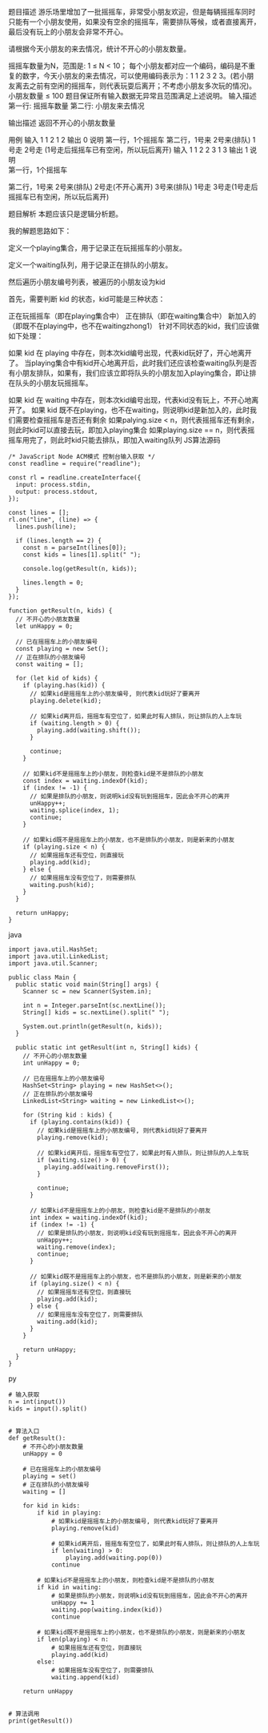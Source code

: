 题目描述
游乐场里增加了一批摇摇车，非常受小朋友欢迎，但是每辆摇摇车同时只能有一个小朋友使用，如果没有空余的摇摇车，需要排队等候，或者直接离开，最后没有玩上的小朋友会非常不开心。

请根据今天小朋友的来去情况，统计不开心的小朋友数量。

摇摇车数量为N，范围是: 1 ≤ N < 10；
每个小朋友都对应一个编码，编码是不重复的数字，今天小朋友的来去情况，可以使用编码表示为：1 1 2 3 2 3。(若小朋友离去之前有空闲的摇摇车，则代表玩耍后离开；不考虑小朋友多次玩的情况)。小朋友数量 ≤ 100
题目保证所有输入数据无异常且范围满足上述说明。
输入描述
第一行: 摇摇车数量
第二行: 小朋友来去情况

输出描述
返回不开心的小朋友数量

用例
输入	1
1 2 1 2
输出	0
说明	第一行，1个摇摇车
第二行，1号来 2号来(排队) 1号走 2号走 (1号走后摇摇车已有空闲，所以玩后离开)
输入	1
1 2 2 3 1 3
输出	1
说明	
第一行，1个摇摇车

第二行，1号来 2号来(排队) 2号走(不开心离开) 3号来(排队) 1号走 3号走(1号走后摇摇车已有空闲，所以玩后离开)

题目解析
本题应该只是逻辑分析题。

我的解题思路如下：

定义一个playing集合，用于记录正在玩摇摇车的小朋友。

定义一个waiting队列，用于记录正在排队的小朋友。

然后遍历小朋友编号列表，被遍历的小朋友设为kid

首先，需要判断 kid 的状态，kid可能是三种状态：

正在玩摇摇车（即在playing集合中）
正在排队（即在waiting集合中）
新加入的（即既不在playing中，也不在waitingzhong1）
针对不同状态的kid，我们应该做如下处理：

如果 kid 在 playing 中存在，则本次kid编号出现，代表kid玩好了，开心地离开了。
当playing集合中有kid开心地离开后，此时我们还应该检查waiting队列是否有小朋友排队，如果有，我们应该立即将队头的小朋友加入playing集合，即让排在队头的小朋友玩摇摇车。

如果 kid 在 waiting 中存在，则本次kid编号出现，代表kid没有玩上，不开心地离开了。
如果 kid 既不在playing，也不在waiting，则说明kid是新加入的，此时我们需要检查摇摇车是否还有剩余
如果palying.size < n，则代表摇摇车还有剩余，则此时kid可以直接去玩，即加入playing集合
如果playing.size == n，则代表摇摇车用完了，则此时kid只能去排队，即加入waiting队列
JS算法源码

```
/* JavaScript Node ACM模式 控制台输入获取 */
const readline = require("readline");
 
const rl = readline.createInterface({
  input: process.stdin,
  output: process.stdout,
});
 
const lines = [];
rl.on("line", (line) => {
  lines.push(line);
 
  if (lines.length == 2) {
    const n = parseInt(lines[0]);
    const kids = lines[1].split(" ");
 
    console.log(getResult(n, kids));
 
    lines.length = 0;
  }
});
 
function getResult(n, kids) {
  // 不开心的小朋友数量
  let unHappy = 0;
 
  // 已在摇摇车上的小朋友编号
  const playing = new Set();
  // 正在排队的小朋友编号
  const waiting = [];
 
  for (let kid of kids) {
    if (playing.has(kid)) {
      // 如果kid是摇摇车上的小朋友编号, 则代表kid玩好了要离开
      playing.delete(kid);
 
      // 如果kid离开后，摇摇车有空位了，如果此时有人排队，则让排队的人上车玩
      if (waiting.length > 0) {
        playing.add(waiting.shift());
      }
 
      continue;
    }
 
    // 如果kid不是摇摇车上的小朋友，则检查kid是不是排队的小朋友
    const index = waiting.indexOf(kid);
    if (index != -1) {
      // 如果是排队的小朋友，则说明kid没有玩到摇摇车，因此会不开心的离开
      unHappy++;
      waiting.splice(index, 1);
      continue;
    }
 
    // 如果kid既不是摇摇车上的小朋友，也不是排队的小朋友，则是新来的小朋友
    if (playing.size < n) {
      // 如果摇摇车还有空位，则直接玩
      playing.add(kid);
    } else {
      // 如果摇摇车没有空位了，则需要排队
      waiting.push(kid);
    }
  }
 
  return unHappy;
}
```

java

```
import java.util.HashSet;
import java.util.LinkedList;
import java.util.Scanner;
 
public class Main {
  public static void main(String[] args) {
    Scanner sc = new Scanner(System.in);
 
    int n = Integer.parseInt(sc.nextLine());
    String[] kids = sc.nextLine().split(" ");
 
    System.out.println(getResult(n, kids));
  }
 
  public static int getResult(int n, String[] kids) {
    // 不开心的小朋友数量
    int unHappy = 0;
 
    // 已在摇摇车上的小朋友编号
    HashSet<String> playing = new HashSet<>();
    // 正在排队的小朋友编号
    LinkedList<String> waiting = new LinkedList<>();
 
    for (String kid : kids) {
      if (playing.contains(kid)) {
        // 如果kid是摇摇车上的小朋友编号, 则代表kid玩好了要离开
        playing.remove(kid);
 
        // 如果kid离开后，摇摇车有空位了，如果此时有人排队，则让排队的人上车玩
        if (waiting.size() > 0) {
          playing.add(waiting.removeFirst());
        }
 
        continue;
      }
 
      // 如果kid不是摇摇车上的小朋友，则检查kid是不是排队的小朋友
      int index = waiting.indexOf(kid);
      if (index != -1) {
        // 如果是排队的小朋友，则说明kid没有玩到摇摇车，因此会不开心的离开
        unHappy++;
        waiting.remove(index);
        continue;
      }
 
      // 如果kid既不是摇摇车上的小朋友，也不是排队的小朋友，则是新来的小朋友
      if (playing.size() < n) {
        // 如果摇摇车还有空位，则直接玩
        playing.add(kid);
      } else {
        // 如果摇摇车没有空位了，则需要排队
        waiting.add(kid);
      }
    }
 
    return unHappy;
  }
}
```

py

```
# 输入获取
n = int(input())
kids = input().split()
 
 
# 算法入口
def getResult():
    # 不开心的小朋友数量
    unHappy = 0
 
    # 已在摇摇车上的小朋友编号
    playing = set()
    # 正在排队的小朋友编号
    waiting = []
 
    for kid in kids:
        if kid in playing:
            # 如果kid是摇摇车上的小朋友编号, 则代表kid玩好了要离开
            playing.remove(kid)
 
            # 如果kid离开后，摇摇车有空位了，如果此时有人排队，则让排队的人上车玩
            if len(waiting) > 0:
                playing.add(waiting.pop(0))
            continue
 
        # 如果kid不是摇摇车上的小朋友，则检查kid是不是排队的小朋友
        if kid in waiting:
            # 如果是排队的小朋友，则说明kid没有玩到摇摇车，因此会不开心的离开
            unHappy += 1
            waiting.pop(waiting.index(kid))
            continue
 
        # 如果kid既不是摇摇车上的小朋友，也不是排队的小朋友，则是新来的小朋友
        if len(playing) < n:
            # 如果摇摇车还有空位，则直接玩
            playing.add(kid)
        else:
            # 如果摇摇车没有空位了，则需要排队
            waiting.append(kid)
 
    return unHappy
 
 
# 算法调用
print(getResult())
```

